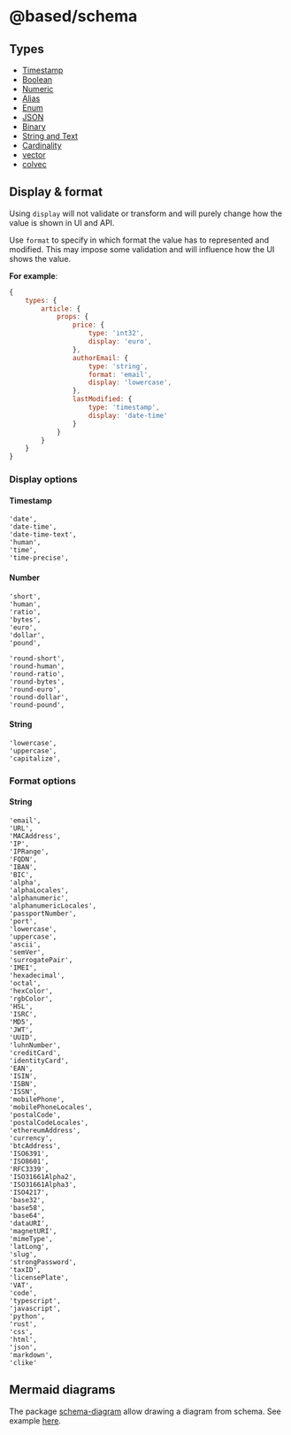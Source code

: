 # @based/schema

## Types

- [Timestamp](db/types?id=timestamp)
- [Boolean](db/types?id=boolean)
- [Numeric](db/types?id=numeric)
- [Alias](db/types?id=alias)
- [Enum](db/types?id=enum)
- [JSON](db/types?id=json)
- [Binary](db/types?id=binary)
- [String and Text](db/types?id=string-and-text)
- [Cardinality](db/types?id=cardinality)
- [vector](db/types?id=vector)
- [colvec](db/types?id=colvec)

## Display & format

Using `display` will not validate or transform and will purely change how the value is shown in UI and API.

Use `format` to specify in which format the value has to represented and modified. This may impose some validation and will influence how the UI shows the value.

**For example**:

```js
{
    types: {
        article: {
            props: {
                price: {
                    type: 'int32',
                    display: 'euro',
                },
                authorEmail: {
                    type: 'string',
                    format: 'email',
                    display: 'lowercase',
                },
                lastModified: {
                    type: 'timestamp',
                    display: 'date-time'
                }
            }
        }
    }
}
```

### Display options

#### Timestamp

```
'date',
'date-time',
'date-time-text',
'human',
'time',
'time-precise',
```

#### Number

```
'short',
'human',
'ratio',
'bytes',
'euro',
'dollar',
'pound',

'round-short',
'round-human',
'round-ratio',
'round-bytes',
'round-euro',
'round-dollar',
'round-pound',
```

#### String

```
'lowercase',
'uppercase',
'capitalize',
```

### Format options

#### String

```
'email',
'URL',
'MACAddress',
'IP',
'IPRange',
'FQDN',
'IBAN',
'BIC',
'alpha',
'alphaLocales',
'alphanumeric',
'alphanumericLocales',
'passportNumber',
'port',
'lowercase',
'uppercase',
'ascii',
'semVer',
'surrogatePair',
'IMEI',
'hexadecimal',
'octal',
'hexColor',
'rgbColor',
'HSL',
'ISRC',
'MD5',
'JWT',
'UUID',
'luhnNumber',
'creditCard',
'identityCard',
'EAN',
'ISIN',
'ISBN',
'ISSN',
'mobilePhone',
'mobilePhoneLocales',
'postalCode',
'postalCodeLocales',
'ethereumAddress',
'currency',
'btcAddress',
'ISO6391',
'ISO8601',
'RFC3339',
'ISO31661Alpha2',
'ISO31661Alpha3',
'ISO4217',
'base32',
'base58',
'base64',
'dataURI',
'magnetURI',
'mimeType',
'latLong',
'slug',
'strongPassword',
'taxID',
'licensePlate',
'VAT',
'code',
'typescript',
'javascript',
'python',
'rust',
'css',
'html',
'json',
'markdown',
'clike'
```

## Mermaid diagrams

The package [schema-diagram](https://github.com/atelier-saulx/based/tree/docs/packages/schema-diagram) allow drawing a diagram from schema.
See example [here](/schema-diagram).
